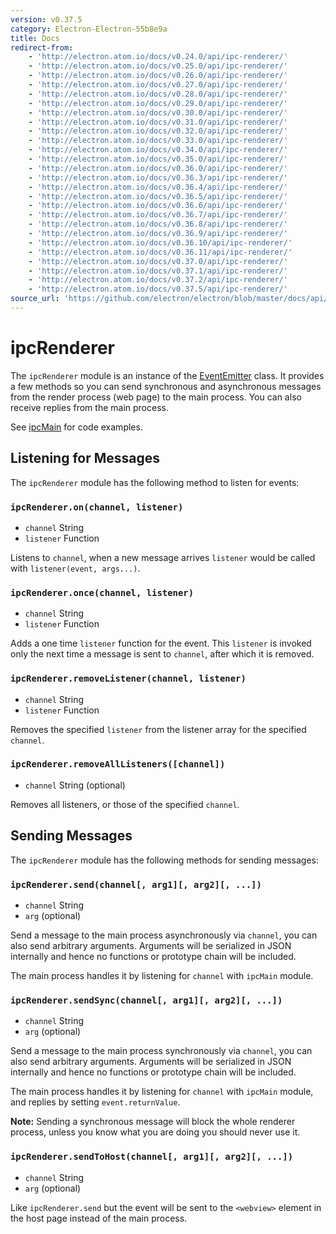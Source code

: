 ```yaml
---
version: v0.37.5
category: Electron-Electron-55b8e9a
title: Docs
redirect-from:
    - 'http://electron.atom.io/docs/v0.24.0/api/ipc-renderer/'
    - 'http://electron.atom.io/docs/v0.25.0/api/ipc-renderer/'
    - 'http://electron.atom.io/docs/v0.26.0/api/ipc-renderer/'
    - 'http://electron.atom.io/docs/v0.27.0/api/ipc-renderer/'
    - 'http://electron.atom.io/docs/v0.28.0/api/ipc-renderer/'
    - 'http://electron.atom.io/docs/v0.29.0/api/ipc-renderer/'
    - 'http://electron.atom.io/docs/v0.30.0/api/ipc-renderer/'
    - 'http://electron.atom.io/docs/v0.31.0/api/ipc-renderer/'
    - 'http://electron.atom.io/docs/v0.32.0/api/ipc-renderer/'
    - 'http://electron.atom.io/docs/v0.33.0/api/ipc-renderer/'
    - 'http://electron.atom.io/docs/v0.34.0/api/ipc-renderer/'
    - 'http://electron.atom.io/docs/v0.35.0/api/ipc-renderer/'
    - 'http://electron.atom.io/docs/v0.36.0/api/ipc-renderer/'
    - 'http://electron.atom.io/docs/v0.36.3/api/ipc-renderer/'
    - 'http://electron.atom.io/docs/v0.36.4/api/ipc-renderer/'
    - 'http://electron.atom.io/docs/v0.36.5/api/ipc-renderer/'
    - 'http://electron.atom.io/docs/v0.36.6/api/ipc-renderer/'
    - 'http://electron.atom.io/docs/v0.36.7/api/ipc-renderer/'
    - 'http://electron.atom.io/docs/v0.36.8/api/ipc-renderer/'
    - 'http://electron.atom.io/docs/v0.36.9/api/ipc-renderer/'
    - 'http://electron.atom.io/docs/v0.36.10/api/ipc-renderer/'
    - 'http://electron.atom.io/docs/v0.36.11/api/ipc-renderer/'
    - 'http://electron.atom.io/docs/v0.37.0/api/ipc-renderer/'
    - 'http://electron.atom.io/docs/v0.37.1/api/ipc-renderer/'
    - 'http://electron.atom.io/docs/v0.37.2/api/ipc-renderer/'
    - 'http://electron.atom.io/docs/v0.37.5/api/ipc-renderer/'
source_url: 'https://github.com/electron/electron/blob/master/docs/api/ipc-renderer.md'
---
```


# ipcRenderer

The `ipcRenderer` module is an instance of the
[EventEmitter](https://nodejs.org/api/events.html) class. It provides a few
methods so you can send synchronous and asynchronous messages from the render
process (web page) to the main process.  You can also receive replies from the
main process.

See [ipcMain](http://electron.atom.io/docs/v0.37.5/api/ipc-main) for code examples.

## Listening for Messages

The `ipcRenderer` module has the following method to listen for events:

### `ipcRenderer.on(channel, listener)`

* `channel` String
* `listener` Function

Listens to `channel`, when a new message arrives `listener` would be called with
`listener(event, args...)`.

### `ipcRenderer.once(channel, listener)`

* `channel` String
* `listener` Function

Adds a one time `listener` function for the event. This `listener` is invoked
only the next time a message is sent to `channel`, after which it is removed.

### `ipcRenderer.removeListener(channel, listener)`

* `channel` String
* `listener` Function

Removes the specified `listener` from the listener array for the specified
`channel`.

### `ipcRenderer.removeAllListeners([channel])`

* `channel` String (optional)

Removes all listeners, or those of the specified `channel`.

## Sending Messages

The `ipcRenderer` module has the following methods for sending messages:

### `ipcRenderer.send(channel[, arg1][, arg2][, ...])`

* `channel` String
* `arg` (optional)

Send a message to the main process asynchronously via `channel`, you can also
send arbitrary arguments. Arguments will be serialized in JSON internally and
hence no functions or prototype chain will be included.

The main process handles it by listening for `channel` with `ipcMain` module.

### `ipcRenderer.sendSync(channel[, arg1][, arg2][, ...])`

* `channel` String
* `arg` (optional)

Send a message to the main process synchronously via `channel`, you can also
send arbitrary arguments. Arguments will be serialized in JSON internally and
hence no functions or prototype chain will be included.

The main process handles it by listening for `channel` with `ipcMain` module,
and replies by setting `event.returnValue`.

**Note:** Sending a synchronous message will block the whole renderer process,
unless you know what you are doing you should never use it.

### `ipcRenderer.sendToHost(channel[, arg1][, arg2][, ...])`

* `channel` String
* `arg` (optional)

Like `ipcRenderer.send` but the event will be sent to the `<webview>` element in
the host page instead of the main process.
